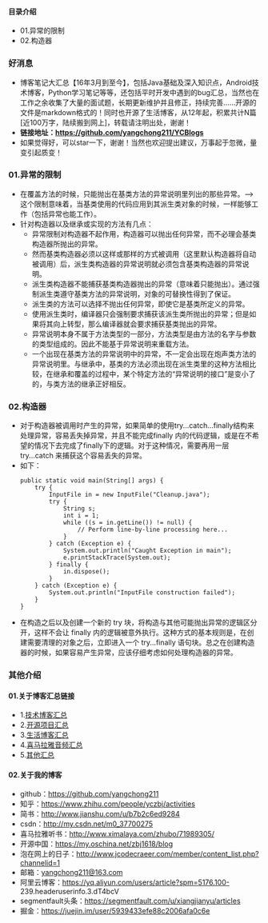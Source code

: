 #### 目录介绍
- 01.异常的限制
- 02.构造器




### 好消息
- 博客笔记大汇总【16年3月到至今】，包括Java基础及深入知识点，Android技术博客，Python学习笔记等等，还包括平时开发中遇到的bug汇总，当然也在工作之余收集了大量的面试题，长期更新维护并且修正，持续完善……开源的文件是markdown格式的！同时也开源了生活博客，从12年起，积累共计N篇[近100万字，陆续搬到网上]，转载请注明出处，谢谢！
- **链接地址：https://github.com/yangchong211/YCBlogs**
- 如果觉得好，可以star一下，谢谢！当然也欢迎提出建议，万事起于忽微，量变引起质变！



### 01.异常的限制
- 在覆盖方法的时候，只能抛出在基类方法的异常说明里列出的那些异常。-->这个限制意味着，当基类使用的代码应用到其派生类对象的时候，一样能够工作（包括异常也能工作）。
- 针对构造器以及继承或实现的方法有几点：
    - 异常限制对构造器不起作用，构造器可以抛出任何异常，而不必理会基类构造器所抛出的异常。
    - 然而基类构造器必须以这样或那样的方式被调用（这里默认构造器将自动被调用）后，派生类构造器的异常说明就必须包含基类构造器的异常说明。
    - 派生类构造器不能捕获基类构造器抛出的异常（意味着只能抛出）。通过强制派生类遵守基类方法的异常说明，对象的可替换性得到了保证。
    - 派生类的方法可以选择不抛出任何异常，即使它是基类所定义的异常。
    - 使用派生类时，编译器只会强制要求捕获该派生类所抛出的异常；但是如果将其向上转型，那么编译器就会要求捕获基类抛出的异常。
    - 异常说明本身不属于方法类型的一部分，方法类型是由方法的名字与参数的类型组成的。因此不能基于异常说明来重载方法。
    - 一个出现在基类方法的异常说明中的异常，不一定会出现在炮声类方法的异常说明里。与继承中，基类的方法必须出现在派生类里的这种方法相比较，在继承和覆盖的过程中，某个特定方法的“异常说明的接口”是变小了的，与类方法的继承正好相反。




### 02.构造器
- 对于构造器被调用时产生的异常，如果简单的使用try...catch...finally结构来处理异常，容易丢失掉异常，并且不能完成finally 内的代码逻辑，或是在不希望的情况下去完成了finally下的逻辑。对于这种情况，需要再用一层 try...catch 来捕获这个容易丢失的异常。
- 如下：
    ```
    public static void main(String[] args) {
        try {
            InputFile in = new InputFile("Cleanup.java");
            try {
                String s;
                int i = 1;
                while ((s = in.getLine()) != null) {
                    // Perform line-by-line processing here...
                }
            } catch (Exception e) {
                System.out.println("Caught Exception in main");
                e.printStackTrace(System.out);
            } finally {
                in.dispose();
            }
        } catch (Exception e) {
            System.out.println("InputFile construction failed");
        }
    }
    ```
- 在构造之后以及创建一个新的 try 块，将构造与其他可能抛出异常的逻辑区分开，这样不会让 finally 内的逻辑被意外执行。这种方式的基本规则是，在创建需要清理的对象之后，立即进入一个 try...finally 语句块。总之在创建构造器的时候，如果容易产生异常，应该仔细考虑如何处理构造器的异常。




### 其他介绍
#### 01.关于博客汇总链接
- 1.[技术博客汇总](https://www.jianshu.com/p/614cb839182c)
- 2.[开源项目汇总](https://blog.csdn.net/m0_37700275/article/details/80863574)
- 3.[生活博客汇总](https://blog.csdn.net/m0_37700275/article/details/79832978)
- 4.[喜马拉雅音频汇总](https://www.jianshu.com/p/f665de16d1eb)
- 5.[其他汇总](https://www.jianshu.com/p/53017c3fc75d)



#### 02.关于我的博客
- github：https://github.com/yangchong211
- 知乎：https://www.zhihu.com/people/yczbj/activities
- 简书：http://www.jianshu.com/u/b7b2c6ed9284
- csdn：http://my.csdn.net/m0_37700275
- 喜马拉雅听书：http://www.ximalaya.com/zhubo/71989305/
- 开源中国：https://my.oschina.net/zbj1618/blog
- 泡在网上的日子：http://www.jcodecraeer.com/member/content_list.php?channelid=1
- 邮箱：yangchong211@163.com
- 阿里云博客：https://yq.aliyun.com/users/article?spm=5176.100- 239.headeruserinfo.3.dT4bcV
- segmentfault头条：https://segmentfault.com/u/xiangjianyu/articles
- 掘金：https://juejin.im/user/5939433efe88c2006afa0c6e








